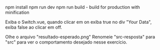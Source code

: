 npm install
npm run dev
npm run build - build for production with minification


Exiba o Switch.vue, quando clicar em on exiba true no div "Your Data", exiba false ao clicar
em off.

Olhe o arquivo "resultado-esperado.png"
Renomeie "src-resposta" para "src" para ver o comportamento desejado nesse exercício.